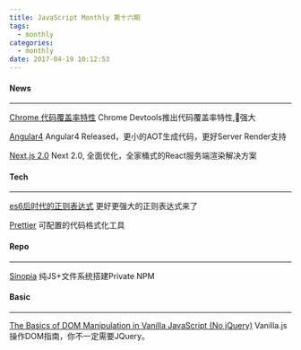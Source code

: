 ```yaml
---
title: JavaScript Monthly 第十六期
tags:
  - monthly
categories:
  - monthly
date: 2017-04-19 10:12:53
---
```

#### News
---------
[Chrome 代码覆盖率特性](https://blog.logrocket.com/using-the-chrome-devtools-new-code-coverage-feature-ca96c3dddcaf)
Chrome Devtools推出代码覆盖率特性,强大

[Angular4](http://angularjs.blogspot.com/2017/03/angular-400-now-available.html?utm_source=javascriptweekly&utm_medium=email)
Angular4 Released，更小的AOT生成代码，更好Server Render支持
<!--more-->

[Next.js 2.0](https://zeit.co/blog/next2?utm_source=nodeweekly&utm_medium=email)
Next 2.0, 全面优化，全家桶式的React服务端渲染解决方案

#### Tech
---------
[es6后时代的正则表达式](https://ponyfoo.com/articles/regular-expressions-post-es6?utm_source=javascriptweekly&utm_medium=email)
更好更强大的正则表达式来了

[Prettier](http://jlongster.com/prettier-1.0?utm_source=javascriptweekly&utm_medium=email)
可配置的代码格式化工具


#### Repo
---------
[Sinopia](https://github.com/rlidwka/sinopia)
纯JS+文件系统搭建Private NPM



#### Basic
---------
[The Basics of DOM Manipulation in Vanilla JavaScript (No jQuery)](https://www.sitepoint.com/dom-manipulation-vanilla-javascript-no-jquery/?utm_source=javascriptweekly&utm_medium=email)
Vanilla.js操作DOM指南，你不一定需要JQuery。
